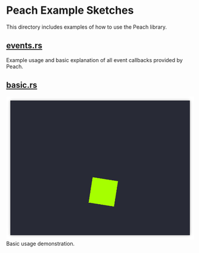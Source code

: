 # Peach Example Sketches
This directory includes examples of how to use the Peach library.

## [events.rs](events.rs)
Example usage and basic explanation of all event callbacks provided by Peach.

## [basic.rs](basic.rs)
![Screenshot of the Basic Example](screenshots/basic.png)
Basic usage demonstration.
